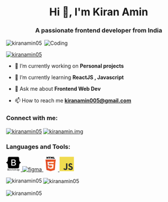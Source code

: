 <h1 align="center">Hi 👋, I'm Kiran Amin</h1>
<h3 align="center">A passionate frontend developer from India</h3>
<img align="right" alt="Coding" width="400" src="https://miro.medium.com/max/720/1*zVnWJtyGOX_kUIDm6ccCfQ.gif"</img>

<p align="left"> <img src="https://komarev.com/ghpvc/?username=kiranamin05&label=Profile%20views&color=0e75b6&style=flat" alt="kiranamin05" /> </p>

<p align="left"> <a href="https://twitter.com/kiranamin05" target="blank"><img src="https://img.shields.io/twitter/follow/kiranamin05?logo=twitter&style=for-the-badge" alt="kiranamin05" /></a> </p>

- 🔭 I’m currently working on **Personal projects**

- 🌱 I’m currently learning **ReactJS , Javascript**

- 💬 Ask me about **Frontend Web Dev**

- 📫 How to reach me **kiranamin005@gmail.com**

<h3 align="left">Connect with me:</h3>
<p align="left">
<a href="https://twitter.com/kiranamin05" target="blank"><img align="center" src="https://raw.githubusercontent.com/rahuldkjain/github-profile-readme-generator/master/src/images/icons/Social/twitter.svg" alt="kiranamin05" height="30" width="40" /></a>
<a href="https://instagram.com/kiranamin.img" target="blank"><img align="center" src="https://raw.githubusercontent.com/rahuldkjain/github-profile-readme-generator/master/src/images/icons/Social/instagram.svg" alt="kiranamin.img" height="30" width="40" /></a>
</p>

<h3 align="left">Languages and Tools:</h3>
<p align="left"> <a href="https://getbootstrap.com" target="_blank" rel="noreferrer"> <img src="https://raw.githubusercontent.com/devicons/devicon/master/icons/bootstrap/bootstrap-plain-wordmark.svg" alt="bootstrap" width="40" height="40"/> </a> <a href="https://www.figma.com/" target="_blank" rel="noreferrer"> <img src="https://www.vectorlogo.zone/logos/figma/figma-icon.svg" alt="figma" width="40" height="40"/> </a> <a href="https://www.w3.org/html/" target="_blank" rel="noreferrer"> <img src="https://raw.githubusercontent.com/devicons/devicon/master/icons/html5/html5-original-wordmark.svg" alt="html5" width="40" height="40"/> </a> <a href="https://developer.mozilla.org/en-US/docs/Web/JavaScript" target="_blank" rel="noreferrer"> <img src="https://raw.githubusercontent.com/devicons/devicon/master/icons/javascript/javascript-original.svg" alt="javascript" width="40" height="40"/> </a> </p>

<p><img align="left" src="https://github-readme-stats.vercel.app/api/top-langs?username=kiranamin05&show_icons=true&locale=en&layout=compact" alt="kiranamin05" /></p>

<p>&nbsp;<img align="center" src="https://github-readme-stats.vercel.app/api?username=kiranamin05&show_icons=true&locale=en" alt="kiranamin05" /></p>

<p><img align="center" src="https://github-readme-streak-stats.herokuapp.com/?user=kiranamin05&" alt="kiranamin05" /></p>
